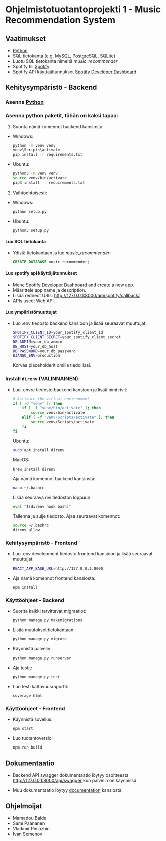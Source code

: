 # Ohjelmistotuotantoprojekti 1 - Music Recommendation System

## Vaatimukset

- [Python](https://www.python.org/downloads/)
- SQL tietokanta (e.g. [MySQL](https://dev.mysql.com/downloads/installer/), [PostgreSQL](https://www.postgresql.org/download/), [SQLite](https://www.sqlite.org/download.html))
- Luotu SQL tietokanta nimeltä *music_recommender*
- Spotify tili [Spotify](https://www.spotify.com/)
- Spotify API käyttäjätunnukset [Spotify Developer Dashboard](https://developer.spotify.com/dashboard/applications)

## Kehitysympäristö - Backend

### Asenna [Python](https://www.python.org/downloads/)

### Asenna python paketit, tähän on kaksi tapaa:

  1. Suorita nämä komennot backend kansiosta:

  - Windows:  

    ```cmd
    python -m venv venv
    venv\Scripts\activate
    pip install -r requirements.txt
    ```
    
  - Ubuntu:
  
    ```bash
    python3 -m venv venv
    source venv/bin/activate
    pip3 install -r requirements.txt
    ```

  2. Vaihtoehtoisesti:

  - Windows:  

    ```cmd
    python setup.py
    ```
  
  - Ubuntu:
    ```bash
    python3 setup.py
    ```

#### Luo SQL tietokanta
  - Ydistä tietokantaan ja luo *music_recommender*:

    ```sql
    CREATE DATABASE music_recommender;
    ```

#### Luo spotify api käyttäjätunnukset
  - Mene [Spotify Developer Dashboard](https://developer.spotify.com/dashboard/applications) and create a new app.
  - Määrittele app name ja description.
  - Lisää redirect URIs: http://127.0.0.1:8000/api/spotify/callback/
  - APIs used: Web API.

#### Luo ympäristömuuttujat

- Luo .env tiedosto backend kansioon ja lisää seuraavat muuttujat:

  ```bash
  SPOTIFY_CLIENT_ID=your_spotify_client_id
  SPOTIFY_CLIENT_SECRET=your_spotify_client_secret
  DB_ADMIN=your_db_admin
  DB_HOST=your_db_host
  DB_PASSWORD=your_db_password
  DJANGO_ENV=production
  ```

  Korvaa placeholderit omilla tiedoillasi.

### Install `direnv` (VALINNAINEN)

- Luo .envrc tiedosto backend kansioon ja lisää nimi rivit:

  ```bash
  # Activate the virtual environment
  if [ -d "venv" ]; then
      if [ -f "venv/bin/activate" ]; then
          source venv/bin/activate
      elif [ -f "venv/Scripts/activate" ]; then
          source venv/Scripts/activate
      fi
  fi
  ```

  Ubuntu:
    ```bash
    sudo apt install direnv
    ```
  MacOS:
    ```bash
    brew install direnv
    ```

  Aja nämä komennot backend kansiosta:
    ```bash
    nano ~/.bashrc
    ```
    Lisää seuraava rivi tiedoston loppuun:
    ```bash
    eval "$(direnv hook bash)"
    ```
    Tallenna ja sulje tiedosto. Ajaa seuraavat komennot:
    ```bash
    source ~/.bashrc
    direnv allow
    ```

### Kehitysympäristö - Frontend  
- Luo .env.development tiedosto frontend kansioon ja lisää seuraavat muuttujat:

  ```bash
  REACT_APP_BASE_URL=http://127.0.0.1:8000
  ```

- Aja nämä komennot frontend kansiosta:  
  ```bash
  npm install
  ```

### Käyttöohjeet - Backend

- Suorita kaikki tarvittavat migraatiot:
  ```bash
  python manage.py makemigrations
  ``` 

- Lisää muutokset tietokantaan:
  ```bash
  python manage.py migrate
  ```

- Käynnistä palvelin:
  ```bash
  python manage.py runserver
  ```

- Aja testit:
  ```bash
  python manage.py test
  ```

- Luo testi kattavuusraportti:
  ```bash
  coverage html
  ```

### Käyttöohjeet - Frontend

- Käynnistä sovellus:
  ```bash
  npm start
  ```

- Luo tuotantoversio:
  ```bash
  npm run build
  ```

## Dokumentaatio
- Backend API swagger dokumentaatio löytyy osoitteesta http://127.0.0.1:8000/api/swagger kun palvelin on käynnissä.

- Muu dokumentaatio löytyy [documentation](./documentation) kansiosta.

## Ohjelmoijat
- Mamadou Balde
- Sami Paananen
- Vladimir Piniazhin
- Ivan Semenov
